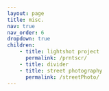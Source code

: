 ```yaml
---
layout: page
title: misc.
nav: true
nav_order: 6
dropdown: true
children: 
    - title: lightshot project
      permalink: /prntscr/
    - title: divider
    - title: street photography
      permalink: /streetPhoto/
---
```

